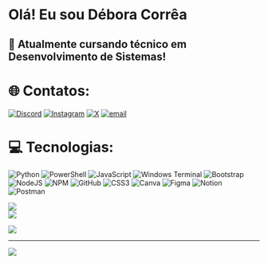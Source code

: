# Olá! Eu sou Débora Corrêa
## 📖 Atualmente cursando técnico em Desenvolvimento de Sistemas!

# 🌐 Contatos:
[![Discord](https://img.shields.io/badge/Discord-%237289DA.svg?logo=discord&logoColor=white)](https://discord.gg/https://discord.gg/https://discord.com/users/1428801850982793358) [![Instagram](https://img.shields.io/badge/Instagram-%23E4405F.svg?logo=Instagram&logoColor=white)](https://instagram.com/https://instagram.com/https://www.instagram.com/correa.debora._?igsh=MTBmd3lqOWJxaTdrcg==) [![X](https://img.shields.io/badge/X-black.svg?logo=X&logoColor=white)](https://x.com/https://x.com/https://x.com/correa_debora_) [![email](https://img.shields.io/badge/Email-D14836?logo=gmail&logoColor=white)](mailto:yooriart@gmail.com) 

# 💻 Tecnologias:
![Python](https://img.shields.io/badge/python-3670A0?style=for-the-badge&logo=python&logoColor=ffdd54) ![PowerShell](https://img.shields.io/badge/PowerShell-%235391FE.svg?style=for-the-badge&logo=powershell&logoColor=white) ![JavaScript](https://img.shields.io/badge/javascript-%23323330.svg?style=for-the-badge&logo=javascript&logoColor=%23F7DF1E) ![Windows Terminal](https://img.shields.io/badge/Windows%20Terminal-%234D4D4D.svg?style=for-the-badge&logo=windows-terminal&logoColor=white) ![Bootstrap](https://img.shields.io/badge/bootstrap-%238511FA.svg?style=for-the-badge&logo=bootstrap&logoColor=white) ![NodeJS](https://img.shields.io/badge/node.js-6DA55F?style=for-the-badge&logo=node.js&logoColor=white) ![NPM](https://img.shields.io/badge/NPM-%23CB3837.svg?style=for-the-badge&logo=npm&logoColor=white) ![GitHub](https://img.shields.io/badge/github-%23121011.svg?style=for-the-badge&logo=github&logoColor=white) ![CSS3](https://img.shields.io/badge/css3-%231572B6.svg?style=for-the-badge&logo=css3&logoColor=white) ![Canva](https://img.shields.io/badge/Canva-%2300C4CC.svg?style=for-the-badge&logo=Canva&logoColor=white) ![Figma](https://img.shields.io/badge/figma-%23F24E1E.svg?style=for-the-badge&logo=figma&logoColor=white) ![Notion](https://img.shields.io/badge/Notion-%23000000.svg?style=for-the-badge&logo=notion&logoColor=white) ![Postman](https://img.shields.io/badge/Postman-FF6C37?style=for-the-badge&logo=postman&logoColor=white)

![](https://github-readme-stats.vercel.app/api?username=correadebora&theme=dracula&hide_border=true&include_all_commits=false&count_private=false)<br/>
![](https://nirzak-streak-stats.vercel.app/?user=correadebora&theme=dracula&hide_border=true)<br/>



![](https://quotes-github-readme.vercel.app/api?type=horizontal&theme=radical)

---
[![](https://visitcount.itsvg.in/api?id=correadebora&icon=0&color=0)](https://visitcount.itsvg.in)

<!-- Proudly created with GPRM ( https://gprm.itsvg.in ) -->

